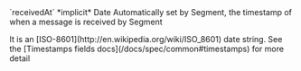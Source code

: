 <tr>
  <td>`receivedAt`</td>
  <td>*implicit*</td>
  <td>Date</td>
  <td>Automatically set by Segment, the timestamp of when a message is received by Segment
    <p>It is an [ISO-8601](http://en.wikipedia.org/wiki/ISO_8601) date string.  See the [Timestamps fields docs](/docs/spec/common#timestamps) for more detail</p>
  </td>
</tr>
